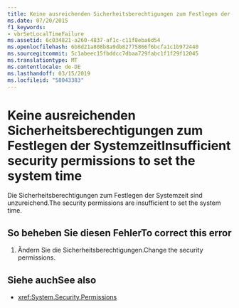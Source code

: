 ```yaml
---
title: Keine ausreichenden Sicherheitsberechtigungen zum Festlegen der Systemzeit
ms.date: 07/20/2015
f1_keywords:
- vbrSetLocalTimeFailure
ms.assetid: 6c034821-a260-4837-af1c-c11f8eba6d54
ms.openlocfilehash: 6b8d21a808b8a9db82775866f6bcfa1c1b972440
ms.sourcegitcommit: 5c1abeec15fbddcc7dbaa729fabc1f1f29f12045
ms.translationtype: MT
ms.contentlocale: de-DE
ms.lasthandoff: 03/15/2019
ms.locfileid: "58043383"
---
```

# <a name="insufficient-security-permissions-to-set-the-system-time"></a><span data-ttu-id="da520-102">Keine ausreichenden Sicherheitsberechtigungen zum Festlegen der Systemzeit</span><span class="sxs-lookup"><span data-stu-id="da520-102">Insufficient security permissions to set the system time</span></span>
<span data-ttu-id="da520-103">Die Sicherheitsberechtigungen zum Festlegen der Systemzeit sind unzureichend.</span><span class="sxs-lookup"><span data-stu-id="da520-103">The security permissions are insufficient to set the system time.</span></span>  
  
## <a name="to-correct-this-error"></a><span data-ttu-id="da520-104">So beheben Sie diesen Fehler</span><span class="sxs-lookup"><span data-stu-id="da520-104">To correct this error</span></span>  
  
1.  <span data-ttu-id="da520-105">Ändern Sie die Sicherheitsberechtigungen.</span><span class="sxs-lookup"><span data-stu-id="da520-105">Change the security permissions.</span></span>  
  
## <a name="see-also"></a><span data-ttu-id="da520-106">Siehe auch</span><span class="sxs-lookup"><span data-stu-id="da520-106">See also</span></span>

- <xref:System.Security.Permissions>
